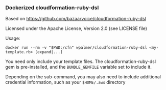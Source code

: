 ### Dockerized cloudformation-ruby-dsl

Based on https://github.com/bazaarvoice/cloudformation-ruby-dsl

Licensed under the Apache License, Version 2.0 (see LICENSE file)

Usage:

    docker run --rm -v "$PWD:/cfn" wpalmer/cloudformation-ruby-dsl <my-template.rb> [expand|...]

You need only include your template files. The cloudformation-ruby-dsl gem is
pre-installed, and the `BUNDLE_GEMFILE` variable set to include it.

Depending on the sub-command, you may also need to include additional credential
information, such as your `$HOME/.aws` directory
